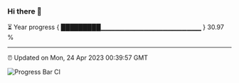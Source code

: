 ### Hi there 👋

⏳ Year progress { █████████▁▁▁▁▁▁▁▁▁▁▁▁▁▁▁▁▁▁▁▁▁ } 30.97 %

---

⏰ Updated on Mon, 24 Apr 2023 00:39:57 GMT

![Progress Bar CI](https://github.com/Shyam-Makwana/GitHub-Actions-Demo/workflows/Progress%20Bar%20CI/badge.svg)
